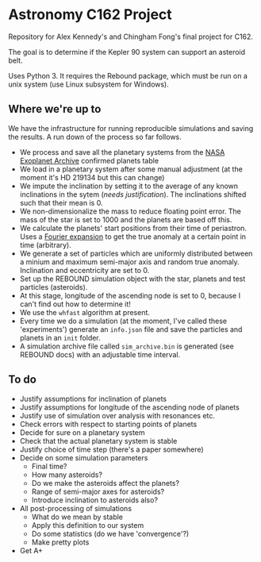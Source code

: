 # Astronomy C162 Project

Repository for Alex Kennedy's and Chingham Fong's final project for C162. 

The goal is to determine if the Kepler 90 system can support an asteroid belt. 

Uses Python 3. It requires the Rebound package, which must be run on a unix system (use Linux subsystem for Windows). 

## Where we're up to

We have the infrastructure for running reproducible simulations and saving the results. A run down of the process so far follows. 

- We process and save all the planetary systems from the [NASA Exoplanet Archive](https://exoplanetarchive.ipac.caltech.edu) confirmed planets table
- We load in a planetary system after some manual adjustment (at the moment it's HD 219134 but this can change)
- We impute the inclination by setting it to the average of any known inclinations in the sytem (*needs justification*). The inclinations shifted such that their mean is 0. 
- We non-dimensionalize the mass to reduce floating point error. The mass of the star is set to 1000 and the planets are based off this. 
- We calculate the planets' start positions from their time of periastron. Uses a [Fourier expansion](https://en.wikipedia.org/wiki/True_anomaly) to get the true anomaly at a certain point in time (arbitrary). 
- We generate a set of particles which are uniformly distributed between a minium and maximum semi-major axis and random true anomaly. Inclination and eccentricity are set to 0. 
- Set up the REBOUND simulation object with the star, planets and test particles (asteroids). 
- At this stage, longitude of the ascending node is set to 0, because I can't find out how to determine it! 
- We use the `whfast` algorithm at present.
- Every time we do a simulation (at the moment, I've called these 'experiments') generate an `info.json` file and save the particles and planets in an `init` folder. 
- A simulation archive file called `sim_archive.bin` is generated (see REBOUND docs) with an adjustable time interval.

## To do

- Justify assumptions for inclination of planets
- Justify assumptions for longitude of the ascending node of planets
- Justify use of simulation over analysis with resonances etc.
- Check errors with respect to starting points of planets
- Decide for sure on a planetary system
- Check that the actual planetary system is stable
- Justify choice of time step (there's a paper somewhere)
- Decide on some simulation parameters
    - Final time?
    - How many asteroids?
    - Do we make the asteroids affect the planets?
    - Range of semi-major axes for asteroids?
    - Introduce inclination to asteroids also? 
- All post-processing of simulations
    - What do we mean by stable
    - Apply this definition to our system
    - Do some statistics (do we have 'convergence'?)
    - Make pretty plots
- Get A+